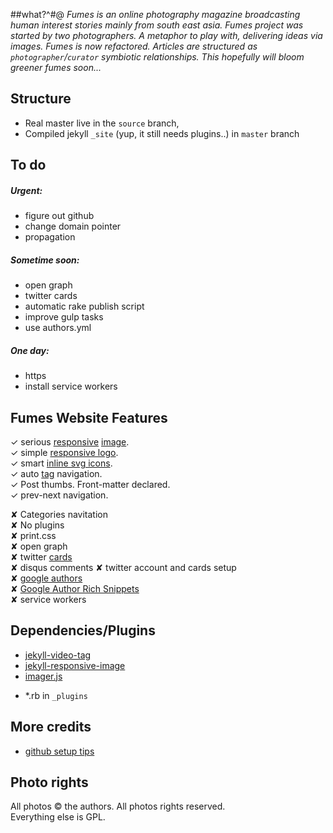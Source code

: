 ##what?^#@_Fumes is an online photography magazine broadcasting human interest stories mainly from south east asia._ _Fumes project was started by two photographers. A metaphor to play with, delivering ideas via images.__Fumes is now refactored. Articles are structured as `photographer`/`curator`   symbiotic relationships. This hopefully will bloom greener fumes soon..._## Structure- Real master live in the ` source ` branch, - Compiled jekyll ` _site ` (yup, it still needs plugins..) in ` master ` branch## To do##### Urgent:- figure out github - change domain pointer - propagation##### Sometime soon:- open graph- twitter cards- automatic rake publish script- improve gulp tasks- use authors.yml##### One day:- https- install service workers## Fumes Website Features   ✓ serious [responsive](https://github.com/wildlyinaccurate/jekyll-responsive-image) [image](https://github.com/BBC-News/Imager.js/).  ✓ simple [responsive logo](http://codepen.io/rokma/full/pJBXbg/).  ✓ smart [inline svg icons](https://github.com/eduardoboucas/eduardoboucas.github.io/tree/master/_includes/svg).  ✓ auto [tag](http://geoexamples.com/other/2015/06/04/Jekyll-tags-plugin-gh-pages.html) navigation.  ✓ Post thumbs. Front-matter declared.  ✓ prev-next navigation.✘ Categories navitation  ✘ No plugins  ✘ print.css  ✘ open graph  ✘ twitter [cards](https://github.com/merlos/jekyll-auto-image#example-using-twitter-cards)  ✘ disqus comments✘ twitter account and cards setup  ✘ [google authors](http://milanaryal.com/2015/integrating-social-meta-tags-into-jekyll/#integrating-google-authorship-into-jekyll)  ✘ [Google Author Rich Snippets](http://davidensinger.com/2013/05/setting-up-google-author-rich-snippets/)  ✘ service workers## Dependencies/Plugins- [jekyll-video-tag](https://github.com/danbee/jekyll-video-tag ) - [jekyll-responsive-image](https://github.com/wildlyinaccurate/jekyll-responsive-image) - [imager.js](https://github.com/BBC-News/Imager.js/)+ *.rb in ` _plugins ` ## More credits- [github setup tips](http://ixti.net/software/2013/01/28/using-jekyll-plugins-on-github-pages.html)## Photo rightsAll photos © the authors. All photos rights reserved.  Everything else is GPL.